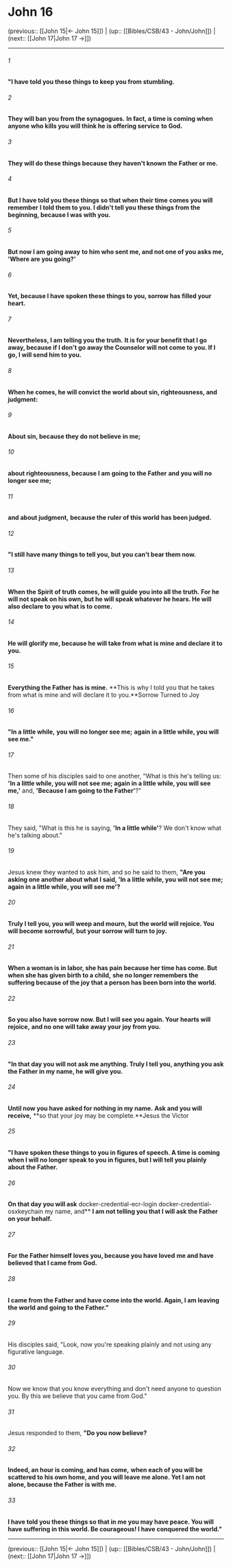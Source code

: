 # John 16

(previous:: [[John 15|← John 15]]) | (up:: [[Bibles/CSB/43 - John/John]]) | (next:: [[John 17|John 17 →]])

***


###### 1 
**"I have told you these things to keep you from stumbling.** 

###### 2 
**They will ban you from the synagogues.** **In fact, a time is coming when anyone who kills you will think he is offering service** **to God.** 

###### 3 
**They will do these things because they haven't known** **the Father or me.** 

###### 4 
**But I have told you these things so that when their time** **comes you will remember** **I told them to you. I didn't tell you these things from the beginning, because I was with you.** 

###### 5 
**But now I am going away** **to him who sent me, and not one of you asks me, 'Where are you going?'** 

###### 6 
**Yet, because I have spoken these things to you, sorrow has filled your heart.** 

###### 7 
**Nevertheless, I am telling you the truth.** **It is for your benefit that I go away, because if I don't go away the Counselor will not come to you. If I go, I will send him to you.** 

###### 8 
**When he comes, he will convict the world about sin, righteousness, and judgment:** 

###### 9 
**About sin, because they do not believe in me;** 

###### 10 
**about righteousness, because I am going to the Father** **and you will no longer see me;** 

###### 11 
**and about judgment,** **because the ruler of this world** **has been judged.** 

###### 12 
**"I still have many things to tell you, but you can't bear them now.** 

###### 13 
**When the Spirit of truth** **comes, he will guide you into all the truth.** **For he will not speak on his own, but he will speak whatever he hears. He will also declare to you what is to come.** 

###### 14 
**He will glorify me, because he will take from what is mine and declare it to you.** 

###### 15 
**Everything the Father** **has is mine.** **This is why I told you that he takes from what is mine and will declare it to you.**Sorrow Turned to Joy 

###### 16 
**"In a little while,** **you will no longer see me;** **again in a little while, you will see me."** 

###### 17 
Then some of his disciples said to one another, "What is this he's telling us: **'In a little while, you will not see me; again in a little while, you will see me,'** and, **'Because I am going to the Father'**?" 

###### 18 
They said, "What is this he is saying, **'In a little while'**? We don't know what he's talking about." 

###### 19 
Jesus knew they wanted to ask him, and so he said to them, **"Are you asking one another about what I said, 'In a little while, you will not see me; again in a little while, you will see me'?** 

###### 20 
**Truly I tell you, you will weep and mourn,** **but the world will rejoice. You will become sorrowful,** **but your sorrow will turn to joy.** 

###### 21 
**When a woman is in labor, she has pain** **because her time has come. But when she has given birth to a child,** **she no longer remembers the suffering because of the joy that a person has been born into the world.** 

###### 22 
**So you also have sorrow** **now. But I will see you again. Your hearts will rejoice,** **and no one will take away your joy from you.** 

###### 23 
**"In that day you will not ask me anything. Truly I tell you, anything you ask the Father in my name, he will give you.** 

###### 24 
**Until now you have asked for nothing in my name.** **Ask and you will receive,** **so that your joy may be complete.**Jesus the Victor 

###### 25 
**"I have spoken these things to you in figures of speech. A time is coming when I will no longer speak to you in figures, but I will tell you plainly about the Father.** 

###### 26 
**On that day you will ask** docker-credential-ecr-login docker-credential-osxkeychain my name, and** **I am not telling you that I will ask the Father on your behalf.** 

###### 27 
**For the Father himself loves you, because you have loved** **me and have believed that I came from God.** 

###### 28 
**I came from the Father and have come into the world. Again, I am leaving the world and going to the Father."** 

###### 29 
His disciples said, "Look, now you're speaking plainly and not using any figurative language. 

###### 30 
Now we know that you know everything and don't need anyone to question you. By this we believe that you came from God." 

###### 31 
Jesus responded to them, **"Do you now believe?** 

###### 32 
**Indeed, an hour is coming, and has come,** **when each of you will be scattered to his own home, and you will leave me alone. Yet I am not alone, because the Father is with me.** 

###### 33 
**I have told you these things so that in me you may have peace. You will have suffering in this world. Be courageous! I have conquered the world."**

***

(previous:: [[John 15|← John 15]]) | (up:: [[Bibles/CSB/43 - John/John]]) | (next:: [[John 17|John 17 →]])
